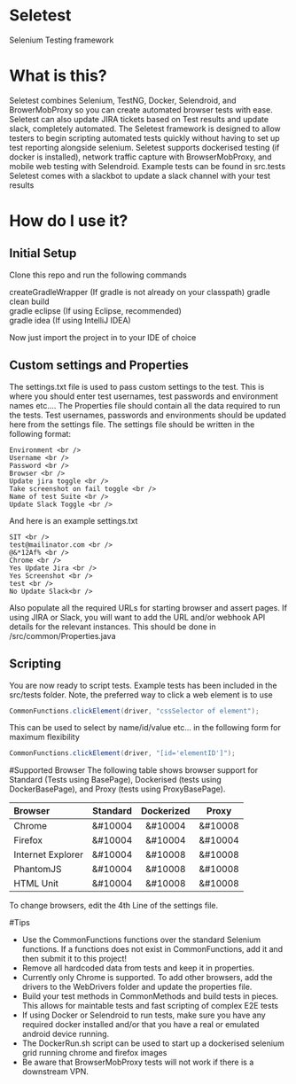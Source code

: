 # Seletest
Selenium Testing framework

# What is this?
Seletest combines Selenium, TestNG, Docker, Selendroid, and BrowerMobProxy so you can create automated browser tests with ease. 
Seletest can also update JIRA tickets based on Test results and update slack, completely automated.
The Seletest framework is designed to allow testers to begin scripting automated tests quickly without having to
set up test reporting alongside selenium. 
Seletest supports dockerised testing (if docker is installed), network traffic capture with BrowserMobProxy, and mobile web testing with Selendroid. Example tests can be found in src.tests Seletest comes with a slackbot to update a slack channel with your test results

# How do I use it?
## Initial Setup
Clone this repo and run the following commands

createGradleWrapper (If gradle is not already on your classpath)
gradle clean build   
gradle eclipse (If using Eclipse, recommended)  
gradle idea (If using IntelliJ IDEA)  


Now just import the project in to your IDE of choice

## Custom settings and Properties
The settings.txt file is used to pass custom settings to the test. This is where you should enter test usernames, test passwords and environment names etc.... 
The Properties file should contain all the data required to run the tests. Test usernames, passwords and environments should be updated here from the settings file.  The settings file should be written in the following format: <br />

```
Environment <br />
Username <br />
Password <br />
Browser <br />
Update jira toggle <br />
Take screenshot on fail toggle <br />
Name of test Suite <br />
Update Slack Toggle <br />
```

And here is an example settings.txt <br />

```
SIT <br />
test@mailinator.com <br />
@&*12Af% <br />
Chrome <br />
Yes Update Jira <br />
Yes Screenshot <br />
test <br />
No Update Slack<br />
```

Also populate all the required URLs for starting browser and assert pages. If using JIRA or Slack, you will want to add the URL and/or webhook API details for the relevant instances. This should be done in /src/common/Properties.java

## Scripting
You are now ready to script tests. Example tests has been included in the src/tests folder. Note, the preferred way to click a web element is to use 

```java
CommonFunctions.clickElement(driver, "cssSelector of element");
```

This can be used to select by name/id/value etc... in the following form for maximum flexibility  

```java
CommonFunctions.clickElement(driver, "[id='elementID']");
```

#Supported Browser
The following table shows browser support for Standard (Tests using BasePage), Dockerised (tests using DockerBasePage), and Proxy (tests using ProxyBasePage).
 
 |Browser           | Standard | Dockerized | Proxy  |    
 |:-----------------|:--------:|:----------:|:------:|  
 |Chrome            | &#10004  | &#10004    | &#10008|    
 |Firefox           | &#10004  | &#10004    | &#10004|   
 |Internet Explorer | &#10004  | &#10008    | &#10008|  
 |PhantomJS         | &#10004  | &#10008    | &#10008|  
 |HTML Unit         | &#10004  | &#10008    | &#10008|  
 
 To change browsers, edit the 4th Line of the settings file.
 
#Tips
* Use the CommonFunctions functions over the standard Selenium functions. If a functions does not exist in CommonFunctions, add it and then submit it to this project!
* Remove all hardcoded data from tests and keep it in properties. 
* Currently only Chrome is supported. To add other browsers, add the drivers to the WebDrivers folder and update the properties file.
* Build your test methods in CommonMethods and build tests in pieces. This allows for maintable tests and fast scripting of complex E2E tests
* If using Docker or Selendroid to run tests, make sure you have any required docker installed and/or that you have a real or emulated android device running.
* The DockerRun.sh script can be used to start up a dockerised selenium grid running chrome and firefox images
* Be aware that BrowserMobProxy tests will not work if there is a downstream VPN.
